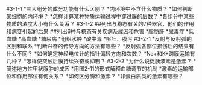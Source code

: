 #3-1-1
*三大组分的成分功能有什么区别？
*内环境中不含什么物质？
*如何判断某细胞的内环境？
*怎样计算某种物质运输过程中穿过膜的层数？
*各组分中某些物质的浓度大小有什么关系？
#3-1-2
##列出与稳态有关的7种器官，他们的作用和病变引起的后果
##列出6种与稳态有关疾病及成因和危害
*脂肪肝
*尿毒症
*低血糖
*高血糖
*糖尿病
*组织水肿
*酸中毒
*呕吐、腹泻
#3-2-1
*反射与反射弧的区别和联系
*判断兴奋的传导方向的方法有哪些？
*反射弧各部位损伤后的结果有什么不同？
*如何确定神经电位计的指针偏转方向和次数？
*Na+和K+跨膜运输有几种？
*怎样使突触后膜持续兴奋或抑制？
#3-2-2
*为什么说促胰液素是激素？
*简述地方性甲状腺肿的成因
*用图2-11的形式解释血糖调节的机制
*激素的运输部位和作用部位有何关系？
*如何区分酶和激素？
*非蛋白质类的激素有哪些？

